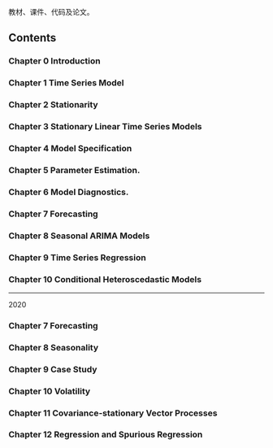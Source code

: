 教材、课件、代码及论文。

## Contents

### Chapter 0 Introduction
### Chapter 1 Time Series Model
### Chapter 2 Stationarity
### Chapter 3 Stationary Linear Time Series Models
### Chapter 4 Model Specification
### Chapter 5 Parameter Estimation.
### Chapter 6 Model Diagnostics.
### Chapter 7 Forecasting
### Chapter 8 Seasonal ARIMA Models
### Chapter 9 Time Series Regression
### Chapter 10 Conditional Heteroscedastic Models

---

2020

### Chapter 7 Forecasting
### Chapter 8 Seasonality
### Chapter 9 Case Study
### Chapter 10 Volatility
### Chapter 11 Covariance-stationary Vector Processes
### Chapter 12 Regression and Spurious Regression
